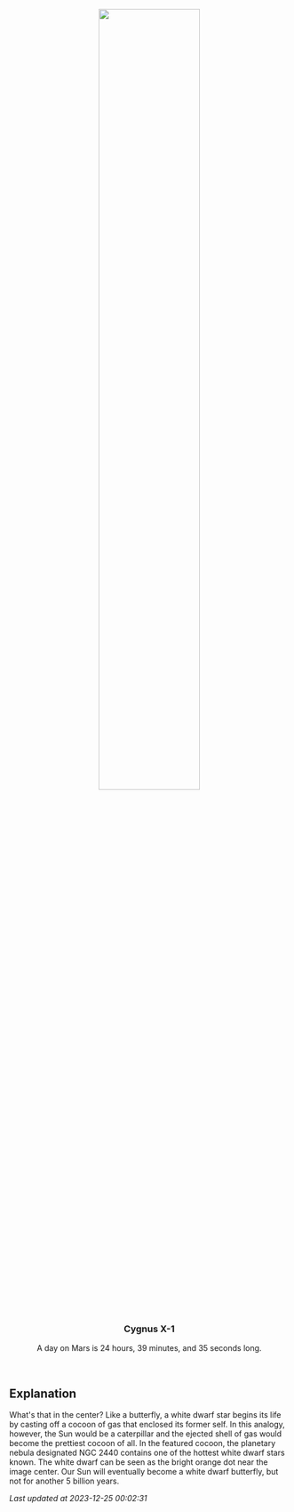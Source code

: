 <p align='center'>
  <img src='https://apod.nasa.gov/apod/image/2312/ngc2440e_hst_960.jpg' width='60%' />
    <h3 align="center">Cygnus X-1</h3>
    <p align="center">A day on Mars is 24 hours, 39 minutes, and 35 seconds long.</p>
</p>
<br/>

Explanation
--
What's that in the center?  Like a butterfly, a white dwarf star begins its life by casting off a cocoon of gas that enclosed its former self.  In this analogy, however, the Sun would be a caterpillar and the ejected shell of gas would become the prettiest cocoon of all.  In the featured cocoon, the planetary nebula designated NGC 2440 contains one of the hottest white dwarf stars known.  The white dwarf can be seen as the bright orange dot near the image center.  Our Sun will eventually become a white dwarf butterfly, but not for another 5 billion years.


*Last updated at 2023-12-25 00:02:31*
